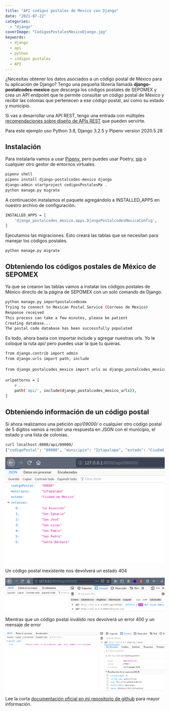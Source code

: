```yaml
---
title: "API codigos postales de Mexico con Django"
date: "2021-07-22"
categories: 
  - "django"
coverImage: "CodigosPostalesMexicoDjango.jpg"
keywords:
  - django
  - api
  - python
  - códigos postales
  - API
---
```


¿Necesitas obtener los datos asociados a un código postal de México para tu aplicación de Django? Tengo una pequeña librería llamada **django-postalcodes-mexico** que descarga los códigos postales de SEPOMEX y crea un API endpoint que te permite consultar un código postal de México y recibir las colonias que pertenecen a ese código postal, así como su estado y municipio.

Si vas a desarrollar una API REST, tengo una entrada con múltiples [recomendaciones sobre diseño de APIs REST](https://coffeebytes.dev/caracteristicas-basicas-de-una-api-rest-y-recomendaciones/) que pueden servirte.

Para este ejemplo uso Python 3.8, Django 3.2.5 y Pipenv version 2020.5.28

## Instalación

Para instalarla vamos a usar [Pipenv](https://coffeebytes.dev/pipenv-el-administrador-de-entornos-virtuales-que-no-conoces/), pero puedes usar Poetry, [pip](https://coffeebytes.dev/python-virtualenv-tutorial-basico-en-linux/) o cualquier otro gestor de entornos virtuales.

```bash
pipenv shell
pipenv install django-postalcodes-mexico django
django-admin startproject codigosPostalesMx .
python manage.py migrate
```

A continuación instalamos el paquete agregándolo a INSTALLED\_APPS en nuestro archivo de configuración.

```bash
INSTALLED_APPS = [
    'django_postalcodes_mexico.apps.DjangoPostalcodesMexicoConfig',
]
```

Ejecutamos las migraciones. Esto creará las tablas que se necesitan para manejar los códigos postales.

```bash
python manage.py migrate
```

## Obteniendo los códigos postales de México de SEPOMEX

Ya que se crearon las tablas vamos a instalar los códigos postales de México directo de la página de SEPOMEX con un solo comando de Django.

```bash
python manage.py importpostalcodesmx
Trying to connect to Mexican Postal Service (Correos de Mexico)
Response received
This process can take a few minutes, please be patient
Creating database...
The postal code database has been successfully populated
```

Es todo, ahora basta con importar include y agregar nuestras urls. Yo le coloqué la ruta _api/_ pero puedes usar la que tu quieras.

```bash
from django.contrib import admin
from django.urls import path, include

from django_postalcodes_mexico import urls as django_postalcodes_mexico_urls

urlpatterns = [
    # ...
    path('api/', include(django_postalcodes_mexico_urls)),
]
```

## Obteniendo información de un código postal

Si ahora realizamos una petición _api/09000/_ o cualquier otro código postal de 5 dígitos vamos a recibir una respuesta en JSON con el municipio, el estado y una lista de colonias.

```bash
curl localhost:8000/api/09000/
{"codigoPostal": "09000", "municipio": "Iztapalapa", "estado": "Ciudad de M\u00e9xico", "colonias": ["La Asunci\u00f3n", "San Ignacio", "San Jos\u00e9", "San Lucas", "San Pablo", "San Pedro", "Santa B\u00e1rbara"]}
```

![Resultado de consulta del código postal "09000" a la API de Django](images/Api-codigos-postales-mx.png)

Un código postal inexistente nos devolverá un estado 404

![Código postal inexistente que devuelve un mensaje de error](images/Captura-de-pantalla-de-2021-11-17-12-15-24.png)

Mientras que un código postal inválido nos devolverá un error 400 y un mensaje de error

![Código postal inválido que devuelve un error](images/Codigo-postal-invalido.png)

Lee la corta [documentación oficial en mi repositorio de github](https://github.com/EduardoZepeda/django-postalcodes-mexico) para mayor información.
